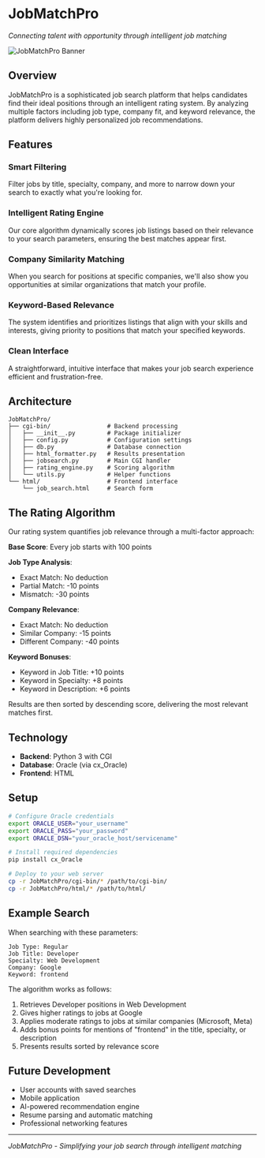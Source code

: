 # JobMatchPro

*Connecting talent with opportunity through intelligent job matching*

![JobMatchPro Banner](/api/placeholder/900/300)

## Overview

JobMatchPro is a sophisticated job search platform that helps candidates find their ideal positions through an intelligent rating system. By analyzing multiple factors including job type, company fit, and keyword relevance, the platform delivers highly personalized job recommendations.

## Features

### Smart Filtering
Filter jobs by title, specialty, company, and more to narrow down your search to exactly what you're looking for.

### Intelligent Rating Engine
Our core algorithm dynamically scores job listings based on their relevance to your search parameters, ensuring the best matches appear first.

### Company Similarity Matching
When you search for positions at specific companies, we'll also show you opportunities at similar organizations that match your profile.

### Keyword-Based Relevance
The system identifies and prioritizes listings that align with your skills and interests, giving priority to positions that match your specified keywords.

### Clean Interface
A straightforward, intuitive interface that makes your job search experience efficient and frustration-free.

## Architecture

```
JobMatchPro/
├── cgi-bin/                # Backend processing 
│   ├── __init__.py         # Package initializer
│   ├── config.py           # Configuration settings
│   ├── db.py               # Database connection
│   ├── html_formatter.py   # Results presentation
│   ├── jobsearch.py        # Main CGI handler
│   ├── rating_engine.py    # Scoring algorithm
│   └── utils.py            # Helper functions
└── html/                   # Frontend interface
    └── job_search.html     # Search form
```

## The Rating Algorithm

Our rating system quantifies job relevance through a multi-factor approach:

**Base Score**: Every job starts with 100 points

**Job Type Analysis**:
- Exact Match: No deduction
- Partial Match: -10 points
- Mismatch: -30 points

**Company Relevance**:
- Exact Match: No deduction
- Similar Company: -15 points
- Different Company: -40 points

**Keyword Bonuses**:
- Keyword in Job Title: +10 points
- Keyword in Specialty: +8 points
- Keyword in Description: +6 points

Results are then sorted by descending score, delivering the most relevant matches first.

## Technology

- **Backend**: Python 3 with CGI
- **Database**: Oracle (via cx_Oracle)
- **Frontend**: HTML

## Setup

```bash
# Configure Oracle credentials
export ORACLE_USER="your_username"
export ORACLE_PASS="your_password"
export ORACLE_DSN="your_oracle_host/servicename"

# Install required dependencies
pip install cx_Oracle

# Deploy to your web server
cp -r JobMatchPro/cgi-bin/* /path/to/cgi-bin/
cp -r JobMatchPro/html/* /path/to/html/
```

## Example Search

When searching with these parameters:
```
Job Type: Regular
Job Title: Developer
Specialty: Web Development
Company: Google
Keyword: frontend
```

The algorithm works as follows:
1. Retrieves Developer positions in Web Development
2. Gives higher ratings to jobs at Google
3. Applies moderate ratings to jobs at similar companies (Microsoft, Meta)
4. Adds bonus points for mentions of "frontend" in the title, specialty, or description
5. Presents results sorted by relevance score

## Future Development

- User accounts with saved searches
- Mobile application 
- AI-powered recommendation engine
- Resume parsing and automatic matching
- Professional networking features

---

*JobMatchPro - Simplifying your job search through intelligent matching*

